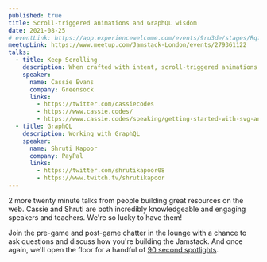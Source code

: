 ```yaml
---
published: true
title: Scroll-triggered animations and GraphQL wisdom
date: 2021-08-25
# eventLink: https://app.experiencewelcome.com/events/9ru3de/stages/RqfezQ
meetupLink: https://www.meetup.com/Jamstack-London/events/279361122
talks:
  - title: Keep Scrolling
    description: When crafted with intent, scroll-triggered animations can add polish, and make online storytelling feel more immersive – but they can be easily misused or overused. Let’s take a look at scroll-based animation together. We'll dig into the Intersection Observer API, the upcoming CSS Scroll-linked animations spec, and GreenSock's ScrollTrigger – but more importantly, how to create responsible animations that evoke delight rather than frustration.
    speaker:
      name: Cassie Evans
      company: Greensock
      links:
        - https://twitter.com/cassiecodes
        - https://www.cassie.codes/
        - https://www.cassie.codes/speaking/getting-started-with-svg-animation/
  - title: GraphQL
    description: Working with GraphQL
    speaker:
      name: Shruti Kapoor
      company: PayPal
      links:
        - https://twitter.com/shrutikapoor08
        - https://www.twitch.tv/shrutikapoor 
---
```


2 more twenty minute talks from people building great resources on the web. Cassie and Shruti are both incredibly knowledgeable and engaging speakers and teachers. We're so lucky to have them!

Join the pre-game and post-game chatter in the lounge with a chance to ask questions and discuss how you're building the Jamstack. And once again, we'll open the floor for a handful of [90 second spotlights](/speak/#90-seconds).